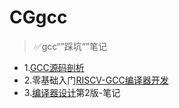 # CGgcc



> ✅gcc“”踩坑“”笔记

- 1.[GCC源码剖析](./1.GCC源码剖析.md)
- 2.零基础入门[RISCV-GCC编译器开发](./2.零基础入门RISCV-GCC编译器开发.md)
- 3.[编译器设计](./3.编译器设计第2版-笔记.md)第2版-笔记

